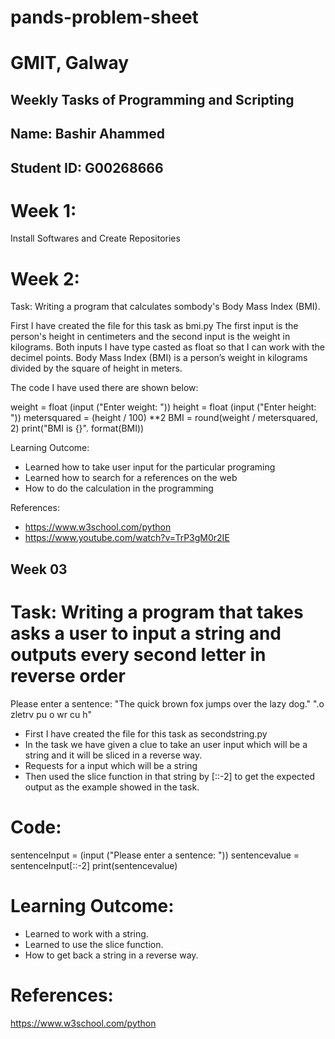 # pands-problem-sheet
# GMIT, Galway

## Weekly Tasks of Programming and Scripting 

## Name: Bashir Ahammed 
## Student ID: G00268666


# Week 1:

Install Softwares and Create Repositories


# Week 2:

Task: Writing a program that calculates sombody's Body Mass Index (BMI). 

First I have created the file for this task as bmi.py
The first input is the person's height in centimeters and the second input is the weight in kilograms. Both inputs I have type casted as float so that I can work with the decimel points.
Body Mass Index (BMI) is a person’s weight in kilograms divided by the square of height in meters.

The code I have used there are shown below:

weight = float (input ("Enter weight: "))
height = float (input ("Enter height: ")) 
metersquared = (height / 100) **2
BMI = round(weight / metersquared, 2)
print("BMI is {}". format(BMI))

Learning Outcome:

* Learned how to take user input for the particular programing
* Learned how to search for a references on the web
* How to do the calculation in the programming

References:

* https://www.w3school.com/python
* https://www.youtube.com/watch?v=TrP3gM0r2IE



## Week 03

# Task: Writing a program that takes asks a user to input a string and outputs every second letter in reverse order
Please enter a sentence: "The quick brown fox jumps over the lazy dog."
".o zletrv pu o wr cu h"


* First I have created the file for this task as secondstring.py
* In the task we have given a clue to take an user input which will be a string and
it will be sliced in a reverse way.
* Requests for a input which will be a string
* Then used the slice function in that string by [::-2] to get the expected output as the example showed in the task. 

# Code:

sentenceInput = (input ("Please enter a sentence: "))
sentencevalue = sentenceInput[::-2]
print(sentencevalue)


# Learning Outcome:

* Learned to work with a string.
* Learned to use the slice function.
* How to get back a string in a reverse way.


# References:

https://www.w3school.com/python










